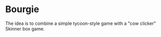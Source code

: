 # Bourgie

The idea is to combine a simple tycoon-style game with a "cow clicker"
Skinner box game.
